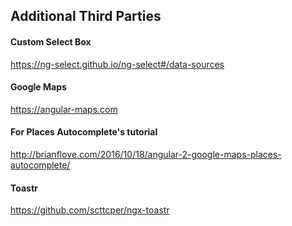 ## Additional Third Parties

#### Custom Select Box
https://ng-select.github.io/ng-select#/data-sources

#### Google Maps
https://angular-maps.com

#### For Places Autocomplete's tutorial
http://brianflove.com/2016/10/18/angular-2-google-maps-places-autocomplete/

#### Toastr
https://github.com/scttcper/ngx-toastr